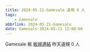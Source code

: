 ```yaml
---
title: 2024-05-21-Gamesale 違規 0 人
tags:
    - Gamesale
abbrlink: 2024-05-21-Gamesale
date: Gamesale-2024-05-21 12:00:00
---
```

Gamesale 板 [板規連結](https://www.ptt.cc/bbs/Gossiping/M.1637425085.A.07D.html)
昨天違規 0 人
